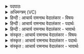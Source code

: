 <details><summary>पदपाठः</summary>

त्वम्। हि। वृ꣣त्रहन्। वृत्र। हन्। एषाम्। पाता꣢। सो꣡मा꣢꣯नाम्। अ꣡सि꣢꣯। उ꣡प꣢꣯। नः꣣। ह꣡रि꣢꣯भिः। सु꣣त꣢म्। १७९२।
</details>

<details><summary>अधिमन्त्रम् (VC)</summary>

- इन्द्रः
- सुकक्ष आङ्गिरसः
- गायत्री
- षड्जः
</details>

<details><summary>हिन्दी : आचार्य रामनाथ वेदालंकार - विषयः</summary>

अगले मन्त्र में पुनः जीवात्मा को कहते हैं।
</details>

<details><summary>हिन्दी : आचार्य रामनाथ वेदालंकार - पदार्थः</summary>

पदार्थान्वयभाषाः -  हे (वृत्रहन्) काम,क्रोध आदि छह रिपुओं के और योगमार्ग में आये हुए विघ्नों के विनाशक जीवात्मन् ! (त्वं हि) तू निश्चय ही (एषाम्) इन (सोमानाम्) ज्ञान-रसों और कर्म-रसों का (पाता) पान करनेवाला (असि) है। (नः) हमारे (हरिभिः) मनसहित ज्ञानेन्द्रियों और कर्मेन्द्रियों से (सुतम्) उत्पन्न किये गये ज्ञान और कर्म को (उप) समीपता से प्राप्त कर ॥३॥
</details>

<details><summary>हिन्दी : आचार्य रामनाथ वेदालंकार - भावार्थः</summary>

भावार्थभाषाः -  जीवात्मा को योग्य है कि वह शुभ ज्ञान और कर्म का सम्पादन करके योग की विधि से परमात्मा के साक्षात्कार द्वारा मोक्ष प्राप्त करे ॥३॥
</details>

<details><summary>संस्कृत : आचार्य रामनाथ वेदालंकार - विषयः</summary>

अथ पुनर्जीवात्मानमाह।
</details>

<details><summary>संस्कृत : आचार्य रामनाथ वेदालंकार - पदार्थः</summary>

पदार्थान्वयभाषाः -  हे (वृत्रहन्) कामक्रोधादिषड्रिपूणां योगमार्गे समागतानां विघ्नानां वा हन्तः जीवात्मन् ! (त्वं हि) त्वं खलु (एषाम्) एतेषाम् (सोमानाम्) ज्ञानरसानां कर्मरसानां च (पाता) आस्वादयिता (असि) विद्यसे। (नः) अस्माकम् (हरिभिः) मनःसहितैर्ज्ञानेन्द्रियैः कर्मेन्द्रियैश्च (सुतम्) उत्पादितं ज्ञानं कर्म च (उप) उपप्राप्नुहि ॥३॥
</details>

<details><summary>संस्कृत : आचार्य रामनाथ वेदालंकार - भावार्थः</summary>

भावार्थभाषाः -  जीवात्मा खलु शुभं ज्ञानं कर्म च सम्पाद्य योगविधिना परमात्मसाक्षात्कारेण निःश्रेयसं प्राप्तुमर्हति ॥३॥
</details>